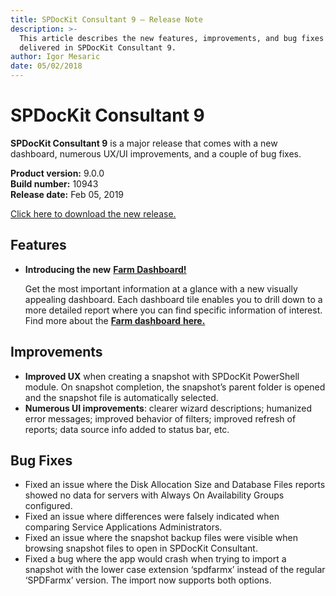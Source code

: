 ```yaml
---
title: SPDocKit Consultant 9 — Release Note
description: >-
  This article describes the new features, improvements, and bug fixes that are
  delivered in SPDocKit Consultant 9.
author: Igor Mesaric
date: 05/02/2018
---
```


# SPDocKit Consultant 9

**SPDocKit Consultant 9** is a major release that comes with a new dashboard, numerous UX/UI improvements, and a couple of bug fixes.

**Product version:** 9.0.0  
**Build number:** 10943  
**Release date:** Feb 05, 2019

[Click here to download the new release.](https://www.syskit.com/products/spdockit/download/)

## Features

* **Introducing the new** [**Farm Dashboard!**](../get-to-know-spdockit/farm-explorer-screen/farm-dashboard.md)

  Get the most important information at a glance with a new visually appealing dashboard. Each dashboard tile enables you to drill down to a more detailed report where you can find specific information of interest. Find more about the [**Farm dashboard** **here.**](../get-to-know-spdockit/farm-explorer-screen/farm-dashboard.md)

## Improvements

* **Improved UX** when creating a snapshot with SPDocKit PowerShell module. On snapshot completion, the snapshot’s parent folder is opened and the snapshot file is automatically selected.
* **Numerous UI improvements**: clearer wizard descriptions; humanized error messages; improved behavior of filters; improved refresh of reports; data source info added to status bar, etc.

## Bug Fixes

* Fixed an issue where the Disk Allocation Size and Database Files reports showed no data for servers with Always On Availability Groups configured.
* Fixed an issue where differences were falsely indicated when comparing Service Applications Administrators.
* Fixed an issue where the snapshot backup files were visible when browsing snapshot files to open in SPDocKit Consultant.
* Fixed a bug where the app would crash when trying to import a snapshot with the lower case extension ‘spdfarmx’ instead of the regular ‘SPDFarmx’ version. The import now supports both options.

